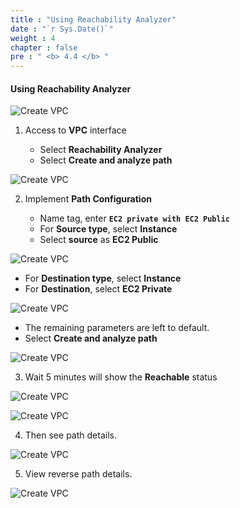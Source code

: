 ```yaml
---
title : "Using Reachability Analyzer"
date : "`r Sys.Date()`"
weight : 4
chapter : false
pre : " <b> 4.4 </b> "
---
```



#### Using Reachability Analyzer

![Create VPC](/images/4-CreateEc2Server-update/4-Using-Reachability-Analyzer/Check-img1.png?featherlight=false&width=60pc)

1. Access to **VPC** interface

   - Select **Reachability Analyzer**
   - Select **Create and analyze path**

![Create VPC](/images/4-CreateEc2Server-update/4-Using-Reachability-Analyzer/Check-img2.png?featherlight=false&width=60pc)

2. Implement **Path Configuration**

   - Name tag, enter **```EC2 private with EC2 Public```**
   - For **Source type**, select **Instance**
   - Select **source** as **EC2 Public**

![Create VPC](/images/4-CreateEc2Server-update/4-Using-Reachability-Analyzer/Check-img3.png?featherlight=false&width=60pc)

   - For **Destination type**, select **Instance**
   - For **Destination**, select **EC2 Private**

![Create VPC](/images/4-CreateEc2Server-update/4-Using-Reachability-Analyzer/Check-img4.png?featherlight=false&width=60pc)

   - The remaining parameters are left to default.
   - Select **Create and analyze path**

![Create VPC](/images/4-CreateEc2Server-update/4-Using-Reachability-Analyzer/Check-img5.png?featherlight=false&width=60pc)

3. Wait 5 minutes will show the **Reachable** status

![Create VPC](/images/4-CreateEc2Server-update/4-Using-Reachability-Analyzer/Check-img6.png?featherlight=false&width=60pc)

![Create VPC](/images/4-CreateEc2Server-update/4-Using-Reachability-Analyzer/Check-img7.png?featherlight=false&width=60pc)

4. Then see path details.

![Create VPC](/images/4-CreateEc2Server-update/4-Using-Reachability-Analyzer/Check-img8.png?featherlight=false&width=60pc)

5. View reverse path details.

![Create VPC](/images/4-CreateEc2Server-update/4-Using-Reachability-Analyzer/Check-img9.png?featherlight=false&width=60pc)
